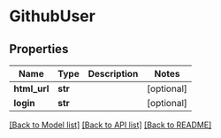 # GithubUser

## Properties
Name | Type | Description | Notes
------------ | ------------- | ------------- | -------------
**html_url** | **str** |  | [optional] 
**login** | **str** |  | [optional] 

[[Back to Model list]](../README.md#documentation-for-models) [[Back to API list]](../README.md#documentation-for-api-endpoints) [[Back to README]](../README.md)

